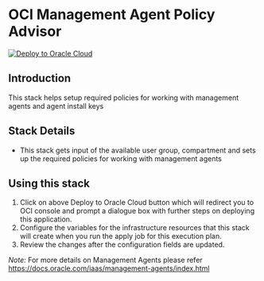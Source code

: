 <!--
# Copyright (c) 2024, Oracle and/or its affiliates.
# Licensed under the Universal Permissive License v 1.0 as shown at https://oss.oracle.com/licenses/upl.
-->

# **OCI Management Agent Policy Advisor**

[![Deploy to Oracle Cloud](https://oci-resourcemanager-plugin.plugins.oci.oraclecloud.com/latest/deploy-to-oracle-cloud.svg)](https://cloud.oracle.com/resourcemanager/stacks/create?zipUrl=https://github.com/oracle-quickstart/oci-management-agent/releases/download/v2.0.7/mgmtagent-policy-advisor.zip)

## Introduction

This stack helps setup required policies for working with management agents and agent install keys

## Stack Details

* This stack gets input of the available user group, compartment and sets up the required policies for working with management agents

## Using this stack

1. Click on above Deploy to Oracle Cloud button which will redirect you to OCI console and prompt a dialogue box with further steps on deploying this application.
2. Configure the variables for the infrastructure resources that this stack will create when you run the apply job for this execution plan.
3. Review the changes after the configuration fields are updated.

*Note:* For more details on Management Agents please refer
https://docs.oracle.com/iaas/management-agents/index.html 
